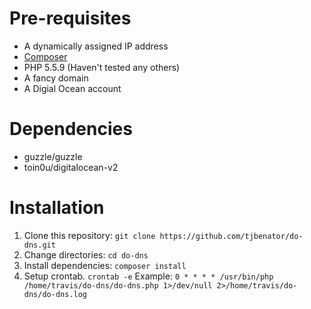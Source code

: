 # Pre-requisites
- A dynamically assigned IP address
- [Composer](https://getcomposer.org/)
- PHP 5.5.9 (Haven't tested any others)
- A fancy domain
- A Digial Ocean account

# Dependencies
- guzzle/guzzle
- toin0u/digitalocean-v2

# Installation
1. Clone this repository: ```git clone https://github.com/tjbenator/do-dns.git```
2. Change directories: ```cd do-dns```
3. Install dependencies: ```composer install```
4. Setup crontab. ```crontab -e``` Example: ```0 * * * * /usr/bin/php /home/travis/do-dns/do-dns.php 1>/dev/null 2>/home/travis/do-dns/do-dns.log```
